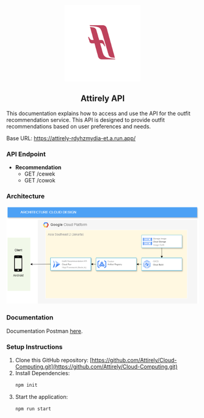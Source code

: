 <p align="center">
  <img src="image/Frame%202.png" alt="Logo" width="200"/>
</p>

<h2 align="center">Attirely API</h2>

This documentation explains how to access and use the API for the outfit recommendation service. This API is designed to provide outfit recommendations based on user preferences and needs.

Base URL: https://attirely-rdyhzmydia-et.a.run.app/

### API Endpoint

- **Recommendation**
  - GET /cewek
  - GET /cowok

### Architecture

<p align="center">
  <img src="image/Cloud%20Arsitektur.drawio.png" alt="Cloud Architecture" width="600"/>
</p>

### Documentation

Documentation Postman [here](https://documenter.getpostman.com/view/24313497/2sA3XTdfJ8).

### Setup Instructions

1. Clone this GitHub repository: [https://github.com/Attirely/Cloud-Computing.git](https://github.com/Attirely/Cloud-Computing.git)
2. Install Dependencies:
    ```sh
    npm init
    ```
3. Start the application:
    ```sh
    npm run start
    ```
